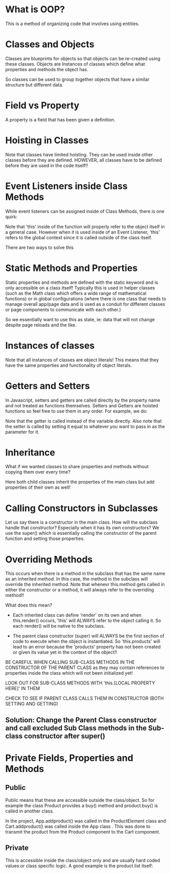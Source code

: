 # What is OOP?

This is a method of organizing code that involves using entities.

# Classes and Objects

Classes are blueprints for objects so that objects can be re-created using these classes. Objects are Instances of classes which define what properties and methods the object has.

So classes can be used to group together objects that have a similar structure but different data.

# Field vs Property

A property is a field that has been given a definition.

# Hoisting in Classes

Note that classes have limited hoisting. They can be used inside other classes before they are defined. HOWEVER, all classes have to be defined before they are used in the code itself!!

<script>
    class ProductList(){
       new Product(); // used before defined
    }
    class Product(){
    }

    const productList = new ProductList(); // this has to come last however!
</script>

# Event Listeners inside Class Methods

While event listeners can be assigned inside of Class Methods, there is one quirk:

<script>
    // class for Product rendering
class ProductElement {
  constructor(product) {
    this.product = product;
  }
  render() {
      // some code
    console.log(this.product); // this still works!
    addCartButton.addEventListener("click", function(){
      console.log("Adding product to cart...");
      console.log(this.product.title); // this does not work!
    });

    // solution #1: use arrow keys, this always refers to whatever is outside function
    addToCart() {
    console.log(`Adding ${this.product.title} to cart`);
    addCartButton.addEventListener("click", () => {
      this.addToCart();
        });
    }
    // solution #2: use bind to bind 'this' which is the object itself at the time of exec
    addToCart() {
    console.log(`Adding ${this.product.title} to cart`);
    addCartButton.addEventListener("click", this.addToCart.bind(this));
    }
    

}
</script>

Note that 'this' inside of the function will properly refer to the object itself in a general case. However when it is used inside of an Event Listener, 'this' refers to the global context since it is called outside of the class itself.

There are two ways to solve this

# Static Methods and Properties

Static properties and methods are defined with the static keyword and is only accessible on a class itself! Typically this is used in helper classes (such as the Math class which offers a wide range of mathematical functions) or in global configurations (where there is one class that needs to manage overall app/page data and is used as a conduit for different classes or page components to communicate with each other.)

So we essentially want to use this as state, ie: data that will not change despite page reloads and the like.

# Instances of classes

Note that all instances of classes are object literals! This means that they have the same properties and functionality of object literals.

# Getters and Setters

In Javascript, setters and getters are called directly by the property name and not treated as functions themselves. Setters and Getters are hoisted functions so feel free to use them in any order. For example, we do:

<script>
class ShoppingCart {
  items = [];
  totalOutput;

  set cartItems(value) {
    this.items = value;
    this.totalOutput.innerHTML = `<h2>Total: \$${this.totalAmount}</h2`; // call GETTER
  }

  get totalAmount() {
    const sum = this.items.reduce(
      (prevValue, curItem) => prevValue + curItem.price,
      0
    );
    return sum;
  }

  addProduct(product) {
    const updatedItems = [...this.items, product];
    this.cartItems = updatedItems; // CALL SETTER, equivalent to: cartItems(updatedItems)
  }
</script>

Note that the getter is called instead of the variable directly. Also note that the setter is called by setting it equal to whatever you want to pass in as the parameter for it.

# Inheritance

What if we wanted classes to share properties and methods without copying them over every time?

<script>
class Post {
  // properties
  title = "DEFAULT";
  imageUrl;
  creatorId;
}

class ImagePost extends Post{
  imageUrl;
  imageDescription;
}

class VideoPost extends Post{
  videoUrl;
  rating;
}
</script>

Here both child classes inherit the properties of the main class but add properties of their own as well!

# Calling Constructors in Subclasses

Let us say there is a constructor in the main class. How will the subclass handle that constructor? Especially when it has its own constructors? We use the super() which is essentially calling the constructor of the parent function and setting those properties.

# Overriding Methods

This occurs when there is a method in the subclass that has the same name as an inherited method. In this case, the method in the subclass will override the inherited method. Note that whenevr this.method gets called in either the constructor or a method, it will always refer to the overriding method!!

<script>
  class Component{
  constructor(renderHookId) {
    this.hookId = renderHookId;
    this.render(); // will always refer to render() in the subclass
  }
  render(){};
  }
  class ProductList extends Component {
  products = [
    new Product(
      "A Pillow",
      "./assets/pictures/pillow.webp",
      "A soft pillow!",
      19.99
    ),
    new Product(
      "A Carpet",
      "./assets/pictures/carpet.jpg",
      "An expensive carpet which you may like!",
      59.99
    ),
  ];
  constructor(renderHook) {
    super(renderHook); // ERROR GENERATED
  }
  render(){
    this.products; // ERROR CAUSE
  }
  }
</script>

What does this mean?

- Each inherited class can define 'render' on its own and when this.render() occurs, 'this' will ALWAYS refer to the object calling it. So each render() will be native to the subclass.

- The parent class constructor (super) will ALWAYS be the first section of code to execute when the object is instantiated. So 'this.products' will lead to an error because the 'products' property has not been created or given its value yet in the context of the object!!

BE CAREFUL WHEN CALLING SUB-CLASS METHODS IN THE CONSTRUCTOR OF THE PARENT CLASS as they may contain references to properties inside the class which will not been initialized yet!

LOOK OUT FOR SUB-CLASS METHODS WITH 'this.[LOCAL PROPERTY HERE]' IN THEM

CHECK TO SEE IF PARENT CLASS CALLS THEM IN CONSTRUCTOR (BOTH SETTING AND GETTING)

## Solution: Change the Parent Class constructor and call excluded Sub Class methods in the Sub-class constructor after super()

<script>
  class Component{

  constructor(renderHookId, shouldRender = true) {
    this.hookId = renderHookId;
    if(shouldRender){this.render();} // will always refer to render() in the subclass
  }
  render(){};
  }

  class ProductList extends Component {
  products = [ 
    new Product(
      "A Pillow",
      "./assets/pictures/pillow.webp",
      "A soft pillow!",
      19.99
    ),
    new Product(
      "A Carpet",
      "./assets/pictures/carpet.jpg",
      "An expensive carpet which you may like!",
      59.99
    ),
  ];

  constructor(renderHook) {
    super(renderHook, false); // now render, which has 'this' wil not fire here
    this.render();
  }
  }

  render(){
    this.products;
  }
  }
</script>

# Private Fields, Properties and Methods

## Public

Public means that these are accessible outside the class/object. So for example the class Product provides a buy() method and product.buy() is called in another class.

In the project, App.addproduct() was called in the ProductElement class and Cart.addproduct() was called inside the App class . This was done to transmit the product from the Product component to the Cart component.

## Private

This is accessible inside the class/object only and are usually hard coded values or class specific logic. A good example is the product list itself:

<script>
class ProductList extends Component {
  #products = [
    // some products
  ];
  render() {
    for (const prod of this.#products) {
    }
  }
}
</script>
